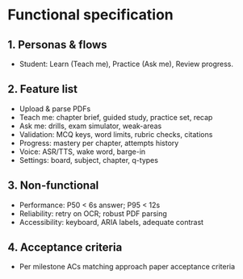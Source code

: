 # Functional specification

## 1. Personas & flows
- Student: Learn (Teach me), Practice (Ask me), Review progress.

## 2. Feature list
- Upload & parse PDFs
- Teach me: chapter brief, guided study, practice set, recap
- Ask me: drills, exam simulator, weak-areas
- Validation: MCQ keys, word limits, rubric checks, citations
- Progress: mastery per chapter, attempts history
- Voice: ASR/TTS, wake word, barge-in
- Settings: board, subject, chapter, q-types

## 3. Non-functional
- Performance: P50 < 6s answer; P95 < 12s
- Reliability: retry on OCR; robust PDF parsing
- Accessibility: keyboard, ARIA labels, adequate contrast

## 4. Acceptance criteria
- Per milestone ACs matching approach paper acceptance criteria
